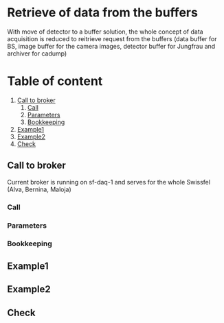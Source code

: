 
# Retrieve of data from the buffers

With move of detector to a buffer solution, the whole concept of data acquisition 
is reduced to reitrieve request from the buffers (data buffer for BS, image buffer for
the camera images, detector buffer for Jungfrau and archiver for cadump)

# Table of content
1. [Call to broker](#call_broker)
    1. [Call](#call)
    2. [Parameters](#parameters)
    3. [Bookkeeping](#bookkeeping)
2. [Example1](#example1)
3. [Example2](#example2)
4. [Check](#check)

<a id="call_broker"></a>
## Call to broker

Current broker is running on sf-daq-1 and serves for the whole Swissfel (Alva, Bernina, Maloja)

<a id="call"></a>
### Call

<a id="parameters"></a>
### Parameters

<a id="bookkeeping"></a>
### Bookkeeping

<a id="Example1"></a>
## Example1

<a id="Example2"></a>
## Example2

<a id="Check"></a>
## Check



